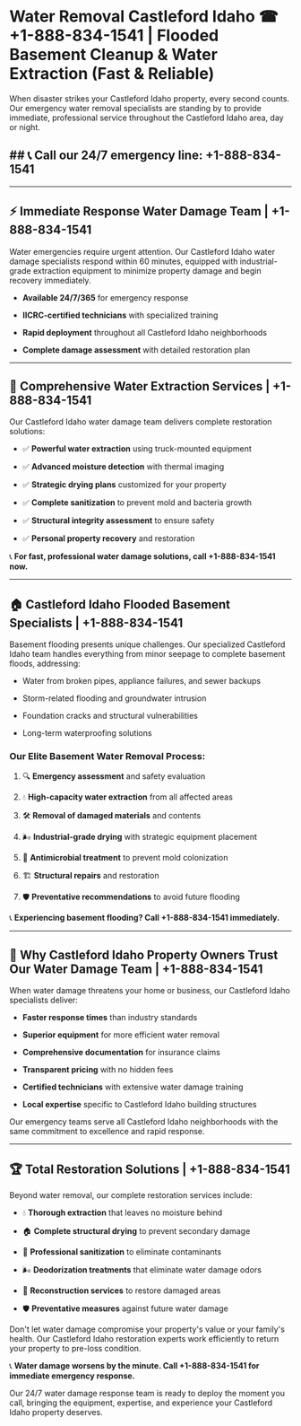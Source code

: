 # Water Removal Castleford Idaho ☎ +1-888-834-1541 | Flooded Basement Cleanup & Water Extraction (Fast & Reliable)


When disaster strikes your Castleford Idaho property, every second counts. Our emergency water removal specialists are standing by to provide immediate, professional service throughout the Castleford Idaho area, day or night.

## ## 📞 **Call our 24/7 emergency line: +1-888-834-1541**

---

## ⚡ Immediate Response Water Damage Team | +1-888-834-1541

Water emergencies require urgent attention. Our Castleford Idaho water damage specialists respond within 60 minutes, equipped with industrial-grade extraction equipment to minimize property damage and begin recovery immediately.

* **Available 24/7/365** for emergency response
* **IICRC-certified technicians** with specialized training
* **Rapid deployment** throughout all Castleford Idaho neighborhoods
* **Complete damage assessment** with detailed restoration plan

---

## 🌊 Comprehensive Water Extraction Services | +1-888-834-1541

Our Castleford Idaho water damage team delivers complete restoration solutions:

- ✅ **Powerful water extraction** using truck-mounted equipment
- ✅ **Advanced moisture detection** with thermal imaging
- ✅ **Strategic drying plans** customized for your property
- ✅ **Complete sanitization** to prevent mold and bacteria growth
- ✅ **Structural integrity assessment** to ensure safety
- ✅ **Personal property recovery** and restoration

📞 **For fast, professional water damage solutions, call +1-888-834-1541 now.**

---

## 🏠 Castleford Idaho Flooded Basement Specialists | +1-888-834-1541

Basement flooding presents unique challenges. Our specialized Castleford Idaho team handles everything from minor seepage to complete basement floods, addressing:

* Water from broken pipes, appliance failures, and sewer backups
* Storm-related flooding and groundwater intrusion
* Foundation cracks and structural vulnerabilities
* Long-term waterproofing solutions

### Our Elite Basement Water Removal Process:

1. 🔍 **Emergency assessment** and safety evaluation
2. 💧 **High-capacity water extraction** from all affected areas
3. 🛠️ **Removal of damaged materials** and contents
4. 🌬️ **Industrial-grade drying** with strategic equipment placement
5. 🧪 **Antimicrobial treatment** to prevent mold colonization
6. 🏗️ **Structural repairs** and restoration
7. 🛡️ **Preventative recommendations** to avoid future flooding

📞 **Experiencing basement flooding? Call +1-888-834-1541 immediately.**

---

## 💯 Why Castleford Idaho Property Owners Trust Our Water Damage Team | +1-888-834-1541

When water damage threatens your home or business, our Castleford Idaho specialists deliver:

* **Faster response times** than industry standards
* **Superior equipment** for more efficient water removal
* **Comprehensive documentation** for insurance claims
* **Transparent pricing** with no hidden fees
* **Certified technicians** with extensive water damage training
* **Local expertise** specific to Castleford Idaho building structures

Our emergency teams serve all Castleford Idaho neighborhoods with the same commitment to excellence and rapid response.

---

## 🏆 Total Restoration Solutions | +1-888-834-1541

Beyond water removal, our complete restoration services include:

- 💧 **Thorough extraction** that leaves no moisture behind
- 🏠 **Complete structural drying** to prevent secondary damage
- 🧼 **Professional sanitization** to eliminate contaminants
- 🌬️ **Deodorization treatments** that eliminate water damage odors
- 🔧 **Reconstruction services** to restore damaged areas
- 🛡️ **Preventative measures** against future water damage

Don't let water damage compromise your property's value or your family's health. Our Castleford Idaho restoration experts work efficiently to return your property to pre-loss condition.

📞 **Water damage worsens by the minute. Call +1-888-834-1541 for immediate emergency response.**

Our 24/7 water damage response team is ready to deploy the moment you call, bringing the equipment, expertise, and experience your Castleford Idaho property deserves.